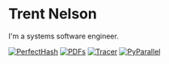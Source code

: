 # Trent Nelson

I'm a systems software engineer.

[![PerfectHash](https://github-readme-stats.vercel.app/api?username=tpn)](https://github.com/tpn/perfecthash)
[![PDFs](https://github-readme-stats.vercel.app/api?username=tpn)](https://github.com/tpn/pdfs)
[![Tracer](https://github-readme-stats.vercel.app/api?username=tpn)](https://github.com/tpn/tracer)
[![PyParallel](https://github-readme-stats.vercel.app/api?username=tpn)](https://github.com/pyparallel/pyparallel)
